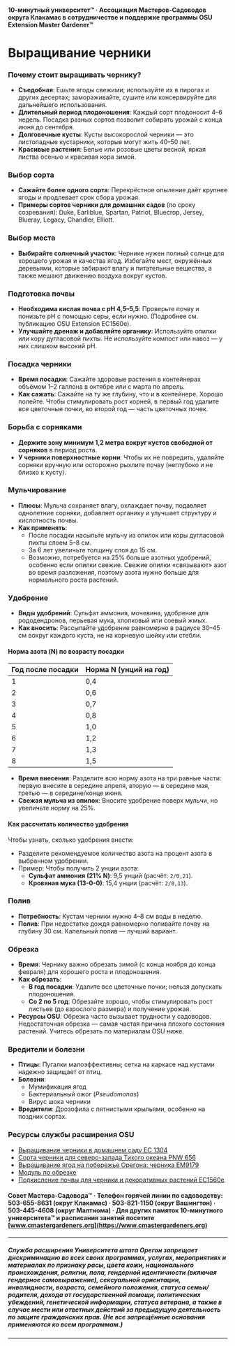 #### 10-минутный университет™ · Ассоциация Мастеров-Садоводов округа Клакамас в сотрудничестве и поддержке программы OSU Extension Master Gardener™

# Выращивание черники

### Почему стоит выращивать чернику?
- **Съедобная**: Ешьте ягоды свежими; используйте их в пирогах и других десертах; замораживайте, сушите или консервируйте для дальнейшего использования.
- **Длительный период плодоношения**: Каждый сорт плодоносит 4–6 недель. Посадка разных сортов позволит собирать урожай с конца июня до сентября.
- **Долговечные кусты**: Кусты высокорослой черники — это листопадные кустарники, которые могут жить 40–50 лет.
- **Красивые растения**: Белые или розовые цветы весной, яркая листва осенью и красивая кора зимой.

### Выбор сорта
- **Сажайте более одного сорта**: Перекрёстное опыление даёт крупнее ягоды и продлевает срок сбора урожая.
- **Примеры сортов черники для домашних садов** (по сроку созревания): Duke, Earliblue, Spartan, Patriot, Bluecrop, Jersey, Blueray, Legacy, Chandler, Elliott.

### Выбор места
- **Выбирайте солнечный участок**: Чернике нужен полный солнце для хорошего урожая и качества ягод. Избегайте мест, окружённых деревьями, которые забирают влагу и питательные вещества, а также мешают движению воздуха вокруг кустов.

### Подготовка почвы
- **Необходима кислая почва с pH 4,5–5,5**: Проверьте почву и понизьте pH с помощью серы, если нужно. (Подробнее см. публикацию OSU Extension EC1560e).
- **Улучшайте дренаж и добавляйте органику**: Используйте опилки или кору дугласовой пихты. Не используйте компост или навоз — у них слишком высокий pH.

### Посадка черники
- **Время посадки**: Сажайте здоровые растения в контейнерах объёмом 1–2 галлона в октябре или с марта по апрель.
- **Как сажать**: Сажайте на ту же глубину, что и в контейнере. Хорошо полейте. Чтобы стимулировать рост корней, в первый год удалите все цветочные почки, во второй год — часть цветочных почек.

### Борьба с сорняками
- **Держите зону минимум 1,2 метра вокруг кустов свободной от сорняков** в период роста.
- **У черники поверхностные корни**: Чтобы их не повредить, удаляйте сорняки вручную или осторожно рыхлите почву (неглубоко и не близко к кусту).

### Мульчирование
- **Плюсы**: Мульча сохраняет влагу, охлаждает почву, подавляет однолетние сорняки, добавляет органику и улучшает структуру и кислотность почвы.
- **Как применять**:
  - После посадки насыпьте мульчу из опилок или коры дугласовой пихты слоем 5–8 см.
  - За 6 лет увеличьте толщину слоя до 15 см.
  - Возможно, потребуется на 25% больше азотных удобрений, особенно если опилки свежие. Свежие опилки «связывают» азот во время разложения, поэтому азота нужно больше для нормального роста растений.

### Удобрение
- **Виды удобрений**: Сульфат аммония, мочевина, удобрение для рододендронов, перьевая мука, хлопковый или соевый жмых.
- **Как вносить**: Рассыпайте удобрение равномерно в радиусе 30–45 см вокруг каждого куста, не на корневую шейку или стебли.

#### Норма азота (N) по возрасту посадки

| Год после посадки | Норма N (унций на год) |
|-------------------|------------------------|
| 1                 | 0,4                    |
| 2                 | 0,6                    |
| 3                 | 0,7                    |
| 4                 | 0,8                    |
| 5                 | 1,0                    |
| 6                 | 1,2                    |
| 7                 | 1,3                    |
| 8                 | 1,5                    |

- **Время внесения**: Разделите всю норму азота на три равные части: первую внесите в середине апреля, вторую — в середине мая, третью — в середине/конце июня.
- **Свежая мульча из опилок**: Вносите удобрение поверх мульчи, но увеличьте норму на 25%.

#### Как рассчитать количество удобрения

Чтобы узнать, сколько удобрения внести:
- Разделите рекомендуемое количество азота на процент азота в выбранном удобрении.
- Пример: Чтобы получить 2 унции азота:
  - **Сульфат аммония (21% N)**: 9,5 унций (расчёт: `2/0,21`).
  - **Кровяная мука (13-0-0)**: 15,4 унции (расчёт: `2/0,13`).

### Полив
- **Потребность**: Кустам черники нужно 4–8 см воды в неделю.
- **Полив**: При недостатке дождя равномерно поливайте почву на глубину 30 см. Капельный полив — лучший вариант.

### Обрезка
- **Время**: Чернику важно обрезать зимой (с конца ноября до конца февраля) для хорошего роста и плодоношения.
- **Как обрезать**:
  - **В год посадки**: Удалите все цветочные почки; нельзя допускать плодоношения.
  - **Со 2 по 5 год**: Обрезайте хорошо, чтобы стимулировать рост листьев (до взрослого размера) и получение урожая.
- **Ресурсы OSU**: Обрезка часто вызывает трудности у садоводов. Недостаточная обрезка — самая частая причина плохого состояния растений. Учитесь обрезать по материалам OSU ниже.

### Вредители и болезни
- **Птицы**: Пугалки малоэффективны; сетка на каркасе над кустами надежно защищает от птиц.
- **Болезни**:
  - Мумификация ягод
  - Бактериальный ожог (*Pseudomonas*)
  - Вирус шока черники
- **Вредители**: Дрозофила с пятнистыми крыльями, особенно на поздних сортах.

### Ресурсы службы расширения OSU
- [Выращивание черники в домашнем саду EC 1304](https://catalog.extension.oregonstate.edu/)
- [Сорта черники для северо-запада Тихого океана PNW 656](https://catalog.extension.oregonstate.edu/)
- [Выращивание ягод на побережье Орегона: черника EM9179](https://catalog.extension.oregonstate.edu/)
- [Модуль по обрезке](https://workspace.oregonstate.edu/course/pruning-blueberries?hsLang=en)
- [Подкисление почвы для черники и декоративных растений EC1560e](https://catalog.extension.oregonstate.edu/)

#### Совет Мастера-Садовода™ · Телефон горячей линии по садоводству: 503-655-8631 (округ Клакамас) · 503-821-1150 (округ Вашингтон) · 503-445-4608 (округ Малтнома) · Для других памяток 10-минутного университета™ и расписания занятий посетите [www.cmastergardeners.org](https://www.cmastergardeners.org)

---

##### Служба расширения Университета штата Орегон запрещает дискриминацию во всех своих программах, услугах, мероприятиях и материалах по признаку расы, цвета кожи, национального происхождения, религии, пола, гендерной идентичности (включая гендерное самовыражение), сексуальной ориентации, инвалидности, возраста, семейного положения, статуса семьи/родителя, дохода от государственной помощи, политических убеждений, генетической информации, статуса ветерана, а также в случае мести или ответных действий за предыдущую деятельность по защите гражданских прав. (Не все запрещённые основания применяются ко всем программам.)
---